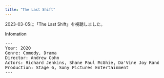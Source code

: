 ```yaml
---
title: "The Last Shift"
---
```

2023-03-05に「The Last Shift」を視聴しました。

Infomation
<pre>
---
Year: 2020
Genre: Comedy, Drama
Director: Andrew Cohn
Actors: Richard Jenkins, Shane Paul McGhie, Da'Vine Joy Randolph
Production: Stage 6, Sony Pictures Entertainment
---
</pre>